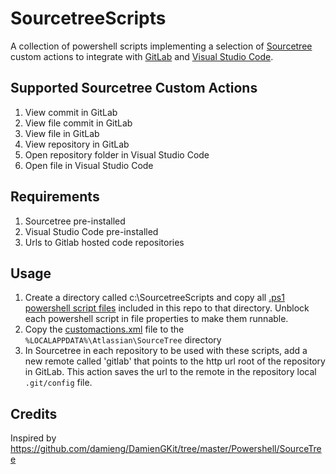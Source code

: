 # SourcetreeScripts

A collection of powershell scripts implementing a selection of [Sourcetree](https://www.sourcetreeapp.com/) custom actions to integrate with [GitLab](https://about.gitlab.com/install/) and [Visual Studio Code](https://code.visualstudio.com/).

## Supported Sourcetree Custom Actions

1. View commit in GitLab
2. View file commit in GitLab
3. View file in GitLab
4. View repository in GitLab
5. Open repository folder in Visual Studio Code
6. Open file in Visual Studio Code

## Requirements

1. Sourcetree pre-installed
2. Visual Studio Code pre-installed
3. Urls to Gitlab hosted code repositories

## Usage

1. Create a directory called c:\SourcetreeScripts and copy all [.ps1 powershell script files](/powershell/) included in this repo to that directory. Unblock each powershell script in file properties to make them runnable.
2. Copy the [customactions.xml](/Sourcetree/customactions.xml) file to the `%LOCALAPPDATA%\Atlassian\SourceTree` directory
3. In Sourcetree in each repository to be used with these scripts, add a new remote called 'gitlab' that points to the http url root of the repository in GitLab. This action saves the url to the remote in the repository local `.git/config` file.

## Credits

Inspired by https://github.com/damieng/DamienGKit/tree/master/Powershell/SourceTree
